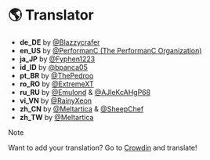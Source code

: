 # 🌎 Translator

- **de_DE** by [@Blazzycrafer](https://github.com/Blazzycrafter)
- **en_US** by [@PerformanC (The PerformanC Organization)](https://github.com/PerformanC)
- **ja_JP** by [@Fyphen1223](https://github.com/Fyphen1223)
- **id_ID** by [@bpanca05](https://github.com/bpanca05)
- **pt_BR** by [@ThePedroo](https://github.com/ThePedroo)
- **ro_RO** by [@ExtremeXT](https://github.com/ExtremeXT)
- **ru_RU** by [@Emulond](https://github.com/Emulond) & [@AJleKcAHgP68](https://github.com/AJleKcAHgP68)
- **vi_VN** by [@RainyXeon](https://github.com/RainyXeon)
- **zh_CN** by [@Meltartica](https://github.com/Meltartica) & [@SheepChef](https://github.com/SheepChef)
- **zh_TW** by [@Meltartica](https://github.com/Meltartica)

> [!NOTE]
> Want to add your translation? Go to [Crowdin](https://crowdin.com/project/rezygisk) and translate!
